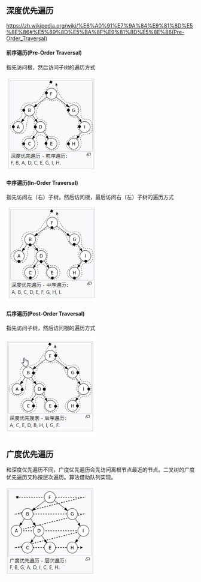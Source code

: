 

## 深度优先遍历

https://zh.wikipedia.org/wiki/%E6%A0%91%E7%9A%84%E9%81%8D%E5%8E%86#%E5%89%8D%E5%BA%8F%E9%81%8D%E5%8E%86(Pre-Order_Traversal)



#### 前序遍历(Pre-Order Traversal)

指先访问根，然后访问子树的遍历方式

![image-20220217210148598](算法.assets/image-20220217210148598.png)

#### 中序遍历(In-Order Traversal)

指先访问左（右）子树，然后访问根，最后访问右（左）子树的遍历方式

![image-20220217210234998](算法.assets/image-20220217210234998.png)



#### 后序遍历(Post-Order Traversal)

指先访问子树，然后访问根的遍历方式

![image-20220217210400042](算法.assets/image-20220217210400042.png)



## 广度优先遍历

和深度优先遍历不同，广度优先遍历会先访问离根节点最近的节点。二叉树的广度优先遍历又称按层次遍历。算法借助队列实现。

![image-20220217210421686](算法.assets/image-20220217210421686.png)

